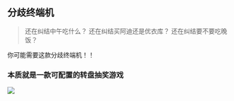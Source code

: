 ## 分歧终端机

>还在纠结中午吃什么？
>还在纠结买阿迪还是优衣库？
>还在纠结要不要吃晚饭？


你可能需要这款分歧终端机！！

### 本质就是一款可配置的转盘抽奖游戏

<img src="https://github.com/501981732/BifurcationTerminal/blob/master/screenshots/a1.gif?raw=true" />

